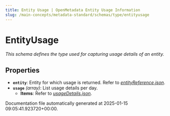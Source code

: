 ```yaml
---
title: Entity Usage | OpenMetadata Entity Usage Information
slug: /main-concepts/metadata-standard/schemas/type/entityusage
---
```


# EntityUsage

*This schema defines the type used for capturing usage details of an entity.*

## Properties

- **`entity`**: Entity for which usage is returned. Refer to *[entityReference.json](#tityReference.json)*.
- **`usage`** *(array)*: List usage details per day.
  - **Items**: Refer to *[usageDetails.json](#ageDetails.json)*.


Documentation file automatically generated at 2025-01-15 09:05:41.923720+00:00.
